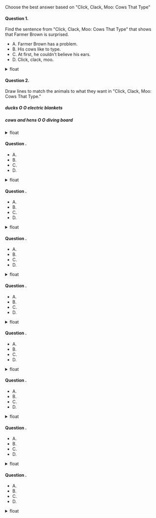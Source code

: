 Choose the best answer based on "Click, Clack, Moo: Cows That Type"

#### Question 1.
Find the sentence from "Click, Clack, Moo: Cows That Type" that shows that Farmer Brown is surprised.

- A. Farmer Brown has a problem.
- B. His cows like to type.
- C. At first, he couldn't believe his ears.
- D. Click, clack, moo.

<details>
<summary>float</summary>

C
</details>

#### Question 2.
Draw lines to match the animals to what they want in "Click, Clack, Moo: Cows That Type."

#####         ducks O             O electric blankets  
##### cows and hens O             O diving board


<details>
<summary>float</summary>


</details>

#### Question .


- A. 
- B. 
- C. 
- D. 

<details>
<summary>float</summary>


</details>

#### Question .


- A. 
- B. 
- C. 
- D. 

<details>
<summary>float</summary>


</details>

#### Question .


- A. 
- B. 
- C. 
- D. 

<details>
<summary>float</summary>


</details>

#### Question .


- A. 
- B. 
- C. 
- D. 

<details>
<summary>float</summary>


</details>

#### Question .


- A. 
- B. 
- C. 
- D. 

<details>
<summary>float</summary>


</details>

#### Question .


- A. 
- B. 
- C. 
- D. 

<details>
<summary>float</summary>


</details>

#### Question .


- A. 
- B. 
- C. 
- D. 

<details>
<summary>float</summary>


</details>

#### Question .


- A. 
- B. 
- C. 
- D. 

<details>
<summary>float</summary>


</details>
